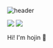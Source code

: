 
![header](https://capsule-render.vercel.app/api?type=waving&color=timeGradient&height=300&section=header&text=All%20I%20wanna%20do&fontColor=_custom_gradient&fontSize=90)

<img src="https://img.shields.io/badge/Android-3DDC84?style=flat-square&logo=Android&logoColor=white"/> <img src= "https://img.shields.io/badge/Youtube-ff0000?style=flat-square&logo=youtube&logoColor=white"/>


Hi! I'm hojin 👋



<!--
**bhj8286/bhj8286** is a ✨ _special_ ✨ repository because its `README.md` (this file) appears on your GitHub profile.

Here are some ideas to get you started:

- 🔭 I’m currently working on ...
- 🌱 I’m currently learning ...
- 👯 I’m looking to collaborate on ...
- 🤔 I’m looking for help with ...
- 💬 Ask me about ...
- 📫 How to reach me: ...
- 😄 Pronouns: ...
- ⚡ Fun fact: ...
-->
